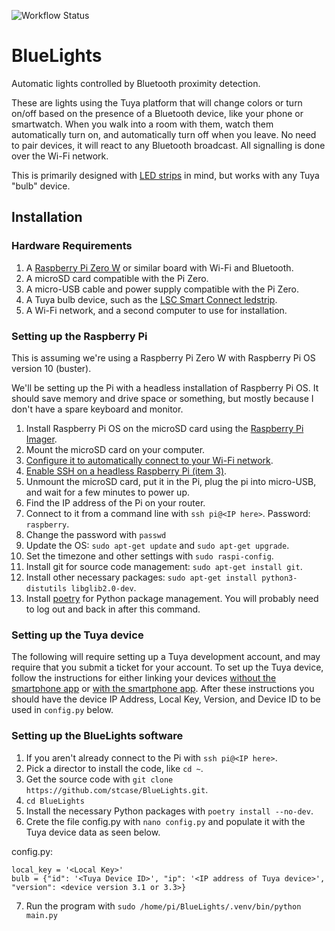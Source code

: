 ![Workflow Status](https://github.com/stcase/BlueLights/actions/workflows/run-tests.yml/badge.svg)

# BlueLights
Automatic lights controlled by Bluetooth proximity detection.

These are lights using the Tuya platform that will change colors or turn on/off based on the presence of a Bluetooth
device, like your phone or smartwatch. When you walk into a room with them, watch them automatically turn on, and
automatically turn off when you leave. No need to pair devices, it will react to any Bluetooth broadcast. All signalling
is done over the Wi-Fi network.

This is primarily designed with [LED strips](https://www.action.com/nl-nl/p/lsc-smart-connect-ledstrip/) in mind, but
works with any Tuya "bulb" device.

## Installation

### Hardware Requirements
1. A [Raspberry Pi Zero W](https://www.raspberrypi.org/products/raspberry-pi-zero-w/) or similar board with Wi-Fi and Bluetooth.
2. A microSD card compatible with the Pi Zero.
3. A micro-USB cable and power supply compatible with the Pi Zero.
4. A Tuya bulb device, such as the [LSC Smart Connect ledstrip](https://www.action.com/nl-nl/p/lsc-smart-connect-ledstrip/).
5. A Wi-Fi network, and a second computer to use for installation.

### Setting up the Raspberry Pi

This is assuming we're using a Raspberry Pi Zero W with Raspberry Pi OS version 10 (buster).

We'll be setting up the Pi with a headless installation of Raspberry Pi OS.
It should save memory and drive space or something, but mostly because I don't have a spare keyboard and monitor.
1. Install Raspberry Pi OS on the microSD card using the [Raspberry Pi Imager](https://www.raspberrypi.org/software/).
2. Mount the microSD card on your computer.
3. [Configure it to automatically connect to your Wi-Fi network](https://www.raspberrypi.org/documentation/configuration/wireless/headless.md).
4. [Enable SSH on a headless Raspberry Pi (item 3)](https://www.raspberrypi.org/documentation/remote-access/ssh/README.md).
5. Unmount the microSD card, put it in the Pi, plug the pi into micro-USB, and wait for a few minutes to power up.
6. Find the IP address of the Pi on your router.
7. Connect to it from a command line with `ssh pi@<IP here>`. Password: `raspberry`.
8. Change the password with `passwd`
9. Update the OS: `sudo apt-get update` and `sudo apt-get upgrade`.
10. Set the timezone and other settings with `sudo raspi-config`.
11. Install git for source code management: `sudo apt-get install git`.
12. Install other necessary packages: `sudo apt-get install python3-distutils libglib2.0-dev`.
12. Install [poetry](https://python-poetry.org/docs/#installation) for Python package management. You will probably need
to log out and back in after this command.

### Setting up the Tuya device

The following will require setting up a Tuya development account, and may require that you submit a ticket for your
account. To set up the Tuya device, follow the instructions for either linking your devices
[without the smartphone app](https://github.com/codetheweb/tuyapi/blob/master/docs/SETUP.md) or
[with the smartphone app](https://github.com/jasonacox/tinytuya). After these instructions you should have the device
IP Address, Local Key, Version, and Device ID to be used in `config.py` below.



### Setting up the BlueLights software

1. If you aren't already connect to the Pi with `ssh pi@<IP here>`.
2. Pick a director to install the code, like `cd ~`.
3. Get the source code with `git clone https://github.com/stcase/BlueLights.git`.
4. `cd BlueLights`
5. Install the necessary Python packages with `poetry install --no-dev`.
6. Crete the file config.py with `nano config.py` and populate it with the Tuya device data as seen below.

config.py:
```
local_key = '<Local Key>'
bulb = {"id": '<Tuya Device ID>', "ip": '<IP address of Tuya device>', "version": <device version 3.1 or 3.3>}

```
7. Run the program with `sudo /home/pi/BlueLights/.venv/bin/python main.py`
